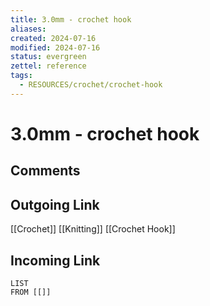 ```yaml
---
title: 3.0mm - crochet hook
aliases: 
created: 2024-07-16
modified: 2024-07-16
status: evergreen
zettel: reference
tags:
  - RESOURCES/crochet/crochet-hook
---
```

# 3.0mm - crochet hook
## Comments

## Outgoing Link
[[Crochet]]
[[Knitting]]
[[Crochet Hook]]
## Incoming Link
```dataview
LIST
FROM [[]]
```